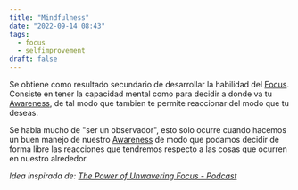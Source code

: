```yaml
---
title: "Mindfulness"
date: "2022-09-14 08:43"
tags: 
  - focus
  - selfimprovement
draft: false
---
```

Se obtiene como resultado secundario de desarrollar la habilidad del [Focus](es/notes/Focus.md). Consiste en tener la capacidad mental como para decidir a donde va tu [Awareness](es/notes/Awareness.md), de tal modo que tambien te permite reaccionar del modo que tu deseas.

Se habla mucho de "ser un observador", esto solo ocurre cuando hacemos un buen manejo de nuestro [Awareness](es/notes/Awareness.md) de modo que podamos decidir de forma libre las reacciones que tendremos respecto a las cosas que ocurren en nuestro alrededor.

*Idea inspirada de: [The Power of Unwavering Focus - Podcast](es/reference/The%20Power%20of%20Unwavering%20Focus%20-%20Podcast.md)*